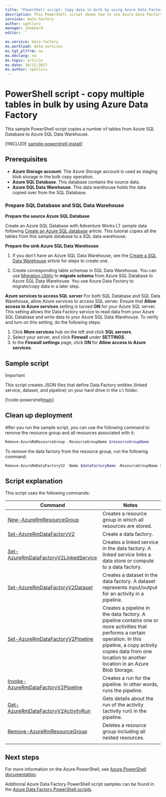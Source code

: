 ```yaml
---
title: "PowerShell script: Copy data in bulk by using Azure Data Factory | Microsoft Docs"
description: This PowerShell script shows how to use Azure Data Factory to copy data from a source data store to a destination data store in bulk. 
services: data-factory
author: spelluru
manager: jhubbard
editor: ''

ms.service: data-factory
ms.workload: data-services
ms.tgt_pltfrm: na
ms.devlang: na
ms.topic: article
ms.date: 10/31/2017
ms.author: spelluru
---
```


# PowerShell script - copy multiple tables in bulk by using Azure Data Factory

This sample PowerShell script copies a number of tables from Azure SQL Database to Azure SQL Data Warehouse.

[!INCLUDE [sample-powershell-install](../../../includes/sample-powershell-install-no-ssh.md)]

## Prerequisites

* **Azure Storage account**. The Azure Storage account is used as staging blob storage in the bulk copy operation. 
* **Azure SQL Database**. This database contains the source data. 
* **Azure SQL Data Warehouse**. This data warehouse holds the data copied over from the SQL Database. 

### Prepare SQL Database and SQL Data Warehouse

**Prepare the source Azure SQL Database**

Create an Azure SQL Database with Adventure Works LT sample data following [Create an Azure SQL database](../sql-database/sql-database-get-started-portal.md) article. This tutorial copies all the tables from this sample database to a SQL data warehouse.

**Prepare the sink Azure SQL Data Warehouse**

1. If you don't have an Azure SQL Data Warehouse, see the [Create a SQL Data Warehouse](../sql-data-warehouse/sql-data-warehouse-get-started-tutorial.md#create-a-sql-data-warehouse) article for steps to create one.

2. Create corresponding table schemas in SQL Data Warehouse. You can use [Migration Utility](https://www.microsoft.com/download/details.aspx?id=49100) to **migrate schema** from Azure SQL Database to Azure SQL Data Warehouse. You use Azure Data Factory to migrate/copy data in a later step.

**Azure services to access SQL server**
For both SQL Database and SQL Data Warehouse, allow Azure services to access SQL server. Ensure that **Allow access to Azure services** setting is turned **ON** for your Azure SQL server. This setting allows the Data Factory service to read data from your Azure SQL Database and write data to your Azure SQL Data Warehouse. To verify and turn on this setting, do the following steps:

1. Click **More services** hub on the left and click **SQL servers**.
2. Select your server, and click **Firewall** under **SETTINGS**.
3. In the **Firewall settings** page, click **ON** for **Allow access to Azure services**.

## Sample script

> [!IMPORTANT]
> This script creates JSON files that define Data Factory entities (linked service, dataset, and pipeline) on your hard drive in the c:\ folder.

[!code-powershell[main](../../../powershell_scripts/data-factory/bulk-copy-from-sql-databse-to-sql-data-warehouse/bulk-copy-from-sql-databse-to-sql-data-warehouse.ps1 "Copy from Blob Storage -> Blob Storage")]


## Clean up deployment

After you run the sample script, you can use the following command to remove the resource group and all resources associated with it:

```powershell
Remove-AzureRmResourceGroup -ResourceGroupName $resourceGroupName
```
To remove the data factory from the resource group, run the following command: 

```powershell
Remove-AzureRmDataFactoryV2 -Name $dataFactoryName -ResourceGroupName $resourceGroupName
```

## Script explanation

This script uses the following commands: 

| Command | Notes |
|---|---|
| [New-AzureRmResourceGroup](/powershell/module/azurerm.resources/new-azurermresourcegroup) | Creates a resource group in which all resources are stored. |
| [Set-AzureRmDataFactoryV2](/powershell/module/azurerm.datafactoryv2/set-azurermdatafactoryv2) | Create a data factory. |
| [Set-AzureRmDataFactoryV2LinkedService](/powershell/module/azurerm.datafactoryv2/Set-azurermdatafactoryv2linkedservice) | Creates a linked service in the data factory. A linked service links a data store or compute to a data factory. |
| [Set-AzureRmDataFactoryV2Dataset](/powershell/module/azurerm.datafactoryv2/Set-azurermdatafactoryv2dataset) | Creates a dataset in the data factory. A dataset represents input/output for an activity in a pipeline. | 
| [Set-AzureRmDataFactoryV2Pipeline](/powershell/module/azurerm.datafactoryv2/Set-azurermdatafactorv2ypipeline) | Creates a pipeline in the data factory. A pipeline contains one or more activities that performs a certain operation. In this pipeline, a copy activity copies data from one location to another location in an Azure Blob Storage. |
| [Invoke-AzureRmDataFactoryV2Pipeline](/powershell/module/azurerm.datafactoryv2/Invoke-azurermdatafactoryv2pipelinerun) | Creates a run for the pipeline. In other words, runs the pipeline. |
| [Get-AzureRmDataFactoryV2ActivityRun](/powershell/module/azurerm.datafactoryv2/get-azurermdatafactoryv2activityrun) | Gets details about the run of the activity (activity run) in the pipeline. 
| [Remove-AzureRmResourceGroup](/powershell/module/azurerm.resources/remove-azurermresourcegroup) | Deletes a resource group including all nested resources. |
|||

## Next steps

For more information on the Azure PowerShell, see [Azure PowerShell documentation](https://docs.microsoft.com/powershell/).

Additional Azure Data Factory PowerShell script samples can be found in the [Azure Data Factory PowerShell scripts](../samples-powershell.md).